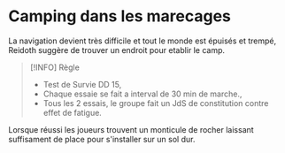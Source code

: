 # Camping dans les marecages
  La navigation devient très difficile et tout le monde est épuisés et trempé, Reidoth suggère de trouver un endroit pour etablir le camp.


>[!INFO] Règle
 > - Test de Survie DD 15,
 > - Chaque essaie se fait a interval de 30 min de marche.,
 >  - Tous les 2 essais, le groupe fait un JdS de constitution contre effet de fatigue.
  
  Lorsque réussi les joueurs trouvent un monticule de rocher laissant suffisament de place pour s'installer sur un sol dur.  